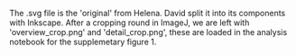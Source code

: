 The .svg file is the 'original' from Helena.
David split it into its components with Inkscape.
After a cropping round in ImageJ, we are left with 'overview_crop.png' and 'detail_crop.png', these are loaded in the analysis notebook for the supplemetary figure 1.
